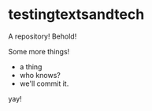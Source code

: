 # testingtextsandtech

 A repository! Behold!

 Some more things!

- a thing
- who knows?
- we'll commit it.

yay!
